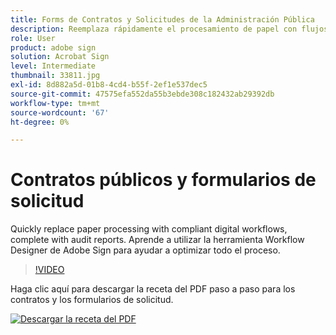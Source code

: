 ```yaml
---
title: Forms de Contratos y Solicitudes de la Administración Pública
description: Reemplaza rápidamente el procesamiento de papel con flujos de trabajo digitales que cumplen con la normativa, y completa con informes de auditoría
role: User
product: adobe sign
solution: Acrobat Sign
level: Intermediate
thumbnail: 33811.jpg
exl-id: 8d882a5d-01b8-4cd4-b55f-2ef1e537dec5
source-git-commit: 47575efa552da55b3ebde308c182432ab29392db
workflow-type: tm+mt
source-wordcount: '67'
ht-degree: 0%

---
```


# Contratos públicos y formularios de solicitud

Quickly replace paper processing with compliant digital workflows, complete with audit reports. Aprende a utilizar la herramienta Workflow Designer de Adobe Sign para ayudar a optimizar todo el proceso.

>[!VIDEO](https://video.tv.adobe.com/v/33811?hidetitle=true)

Haga clic aquí para descargar la receta del PDF paso a paso para los contratos y los formularios de solicitud.

[![Descargar la receta del PDF](../assets/acrobat_PDF_96.png)](../assets/UseCaseRecipe-EN-UsingWorkflowDesigner.pdf)
